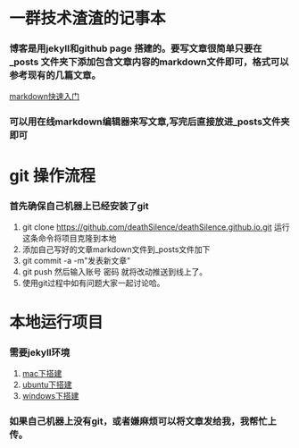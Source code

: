 # 一群技术渣渣的记事本

### 博客是用jekyll和github page 搭建的。要写文章很简单只要在_posts 文件夹下添加包含文章内容的markdown文件即可，格式可以参考现有的几篇文章。
[markdown快速入门](http://www.jianshu.com/p/q81RER)

### 可以用在线markdown编辑器来写文章,写完后直接放进_posts文件夹即可

# git 操作流程

### 首先确保自己机器上已经安装了git

1. git clone https://github.com/deathSilence/deathSilence.github.io.git   运行这条命令将项目克隆到本地
2. 添加自己写好的文章markdown文件到_posts文件加下
3. git commit -a -m"发表新文章" 
4. git push 然后输入账号 密码 就将改动推送到线上了。
5. 使用git过程中如有问题大家一起讨论哈。

# 本地运行项目
    
### 需要jekyll环境

1. [mac下搭建](http://www.jianshu.com/p/07064eb79740)
2. [ubuntu下搭建](http://www.jianshu.com/p/48add18c421d)
3. [windows下搭建](http://www.jianshu.com/p/310d796cf5f3)


### 如果自己机器上没有git，或者嫌麻烦可以将文章发给我，我帮忙上传。